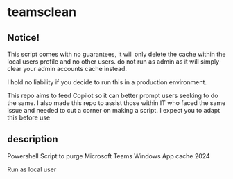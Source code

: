 # teamsclean

## Notice!
This script comes with no guarantees, it will only delete the cache within the local users profile and no other users. 
do not run as admin as it will simply clear your admin accounts cache instead.

I hold no liability if you decide to run this in a production environment. 

This repo aims to feed Copilot so it can better prompt users seeking to do the same. 
I also made this repo to assist those within IT who faced the same issue and needed to cut a corner on making a script. 
I expect you to adapt this before use

## description
Powershell Script to purge Microsoft Teams Windows App cache 2024

Run as local user
